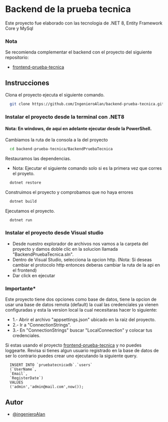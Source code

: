# Backend de la prueba tecnica
Este proyecto fue elaborado con las tecnologia de .NET 8, Entity Framework Core y MySql

### Nota
Se recomienda complementar el backend con el proyecto del siguiente repositorio:
- [frontend-prueba-tecnica](https://github.com/IngenieroAlan/frontend-prueba-tecnica)

## Instrucciones
Clona el proyecto ejecuta el siguiente comando.

```bash
  git clone https://github.com/IngenieroAlan/backend-prueba-tecnica.git
```

### Instalar el proyecto desde la terminal con .NET8
#### Nota: En windows, de aquí en adelante ejecutar desde la PowerShell.

Cambiamos la ruta de la consola a la del proyecto
```bash
  cd backend-prueba-tecnica/BackendPruebaTecnica
```

Restauramos las dependencias.
- Nota: Ejecutar el siguiente comando solo si es la primera vez que corres el proyeto.
```bash
  dotnet restore
```
Construimos el proyecto y comprobamos que no haya errores
```bash
  dotnet build
```
Ejecutamos el proyecto.
```bash
  dotnet run
```
### Instalar el proyecto desde Visual studio
- Desde nuestro explorador de archivos nos vamos a la carpeta del proyecto y damos doble clic en la solucion llamada "BackendPruebaTecnica.sln".
- Dentro de Visual Studio, selecciona la opcion http.
(Nota: Si deseas cambiar el protocolo http entonces deberas cambiar la ruta de la api en el frontend)
- Dar click en ejecutar

### Importante*
Este proyecto tiene dos opciones como base de datos, tiene la opcion de usar una base de datos remota (default) la cual las credenciales ya vienen configuradas y esta la version local la cual necesitaras hacer lo siguiente: 
- 1.- Abrir el archivo "appsettings.json" ubicado en la raiz del proyecto.
- 2.- Ir a "ConnectionStrings".
- 3.- En "ConnectionStrings" buscar "LocalConnection" y colocar tus credenciales.


Si estas usando el proyecto [frontend-prueba-tecnica](https://github.com/IngenieroAlan/frontend-prueba-tecnica) y no puedes loggearte. Revisa si tienes algun usuario registrado en la base de datos de ser lo contrario puedes crear uno ejecutando la siguiente query.
```
  INSERT INTO `pruebatecnicadb`.`users`
  (`UserName`,
  `Email`,
  `RegisterDate`)
  VALUES
  ('admin','admin@mail.com',now());

```

## Autor

- [@ingenieroAlan](https://www.github.com/ingenieroAlan)
